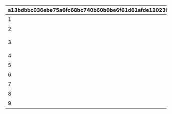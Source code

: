 |a13bdbbc036ebe75a6fc68bc740b60b0be6f61d61afde12023fb4d0dbd1b22c0|cbad16c2049e56e7798bd75c26eed0e1f8de5bc20f64c290564c5e6d5514c0cc|c4a671cea326ed8b0eb977043d957b5ef21346047fb71233f8e5d451099f83d3|ffb17313b773fc8ccde044e6916edba730663a96ed942187d8766a409932152b|37b58ba8a6f8acf3d764a92b2374acc1fcec9f999a87c088eebdef9a9aec4d68|b43b7c29a14e72dd17add4a78f981ec3f709eeb62d3f87b11c30d13af57f96bc|207aee87c9c111dee41469d709a7b1a1cedd71b6d646841ac8119d6ff3d2b225|7eb24549acd1e693448d4ca467ac4f76a8e473aa0a22fdb0a0bba7017eaf7a5f|8972d3123a07513f00cb561250a6ea329f9c29ad408a4afbc147f8003cad28e5|aaaaef071870370a7b3ed4ba943170dfba799e3609cdba64b900f3dce7ae96dd|
| --- | --- | --- | --- | --- | --- | --- | --- | --- | --- |
|1|0|绫音||1|2|1|---||1|
|2|6000|朝日|主将，不屈服于逆境，一直带着社员前进。活用击球能力、充满安定感的击打是其特征。|0|1|3|---||1|
|3|16000|社员3|虽然表情很少，但重视同伴的心情不输给任何人，十分强大。拥有通过斗殴得来的强劲腕力，是充满力量的打者。|3|3|0|肾上腺素|可连续打出全垒打，根据连续次数不断提升力量。|1|
|4|30000|{0}|深受大家信赖，值得期待的外援社员。实力未知，但可以召来幸运的意外。|2|2|2|幸运|召来幸运的意外|1|
|5|50000|选手名册 附页|记录了不为人知的机密情报的附页。绝不能给其他人看。|1|0|1|||0|
|6|50000|选手名册 附页||0|1|1|||0|
|7|50000|选手名册 附页||0|0|0|||0|
|8|50000|选手名册 附页||1|0|0|||0|
|9|50000|选手名册 附页||0|0|0|||0|